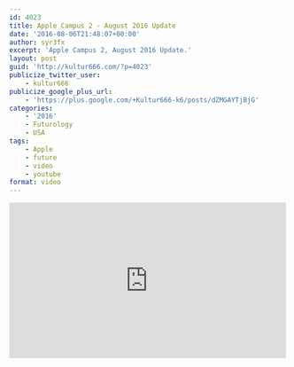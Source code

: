 ```yaml
---
id: 4023
title: Apple Campus 2 - August 2016 Update
date: '2016-08-06T21:48:07+00:00'
author: syr3fx
excerpt: 'Apple Campus 2, August 2016 Update.'
layout: post
guid: 'http://kultur666.com/?p=4023'
publicize_twitter_user:
    - kultur666
publicize_google_plus_url:
    - 'https://plus.google.com/+Kultur666-k6/posts/dZMGAYTjBjG'
categories:
    - '2016'
    - Futurology
    - USA
tags:
    - Apple
    - future
    - video
    - youtube
format: video
---
```


<iframe allow="accelerometer; autoplay; clipboard-write; encrypted-media; gyroscope; picture-in-picture; web-share" allowfullscreen="" frameborder="0" height="281" loading="lazy" src="https://www.youtube.com/embed/1F6PFRxvu_0?feature=oembed" title="APPLE CAMPUS 2 August 2016 Construction Update 4K" width="500"></iframe>